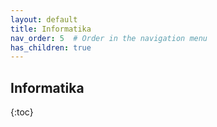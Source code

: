 ```yaml
---
layout: default
title: Informatika
nav_order: 5  # Order in the navigation menu
has_children: true
---
```


## Informatika

{:toc}